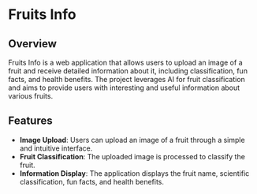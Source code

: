 # Fruits Info

## Overview

Fruits Info is a web application that allows users to upload an image of a fruit and receive detailed information about it, including classification, fun facts, and health benefits. The project leverages AI for fruit classification and aims to provide users with interesting and useful information about various fruits.

## Features

- **Image Upload**: Users can upload an image of a fruit through a simple and intuitive interface.
- **Fruit Classification**: The uploaded image is processed to classify the fruit.
- **Information Display**: The application displays the fruit name, scientific classification, fun facts, and health benefits.

